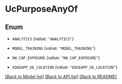 # UcPurposeAnyOf

## Enum


* `ANALYTICS` (value: `"ANALYTICS"`)

* `MODEL_TRAINING` (value: `"MODEL_TRAINING"`)

* `NW_CAP_EXPOSURE` (value: `"NW_CAP_EXPOSURE"`)

* `EDGEAPP_UE_LOCATION` (value: `"EDGEAPP_UE_LOCATION"`)


[[Back to Model list]](../README.md#documentation-for-models) [[Back to API list]](../README.md#documentation-for-api-endpoints) [[Back to README]](../README.md)


